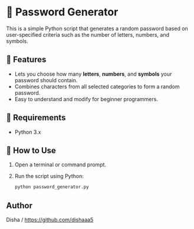 # 🔐 Password Generator

This is a simple Python script that generates a random password based on user-specified criteria such as the number of letters, numbers, and symbols.

## 📜 Features

- Lets you choose how many **letters**, **numbers**, and **symbols** your password should contain.
- Combines characters from all selected categories to form a random password.
- Easy to understand and modify for beginner programmers.

## 🧰 Requirements

- Python 3.x

## 🚀 How to Use

1. Open a terminal or command prompt.
2. Run the script using Python:

   ```bash
   python password_generator.py
##    Author
Disha / https://github.com/dishaaa5
